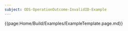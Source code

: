 ```yaml
---
subject: ODS-OperationOutcome-InvalidID-Example
---
```


{{page:Home/Build/Examples/ExampleTemplate.page.md}}